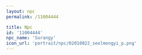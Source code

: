 ```yaml
---
layout: npc
permalink: /11004444

title: Npc
id: '11004444'
npc_name: 'Surangy'
icon_url: 'portrait/npc/02010022_seolmongyi_p.png'
---
```

